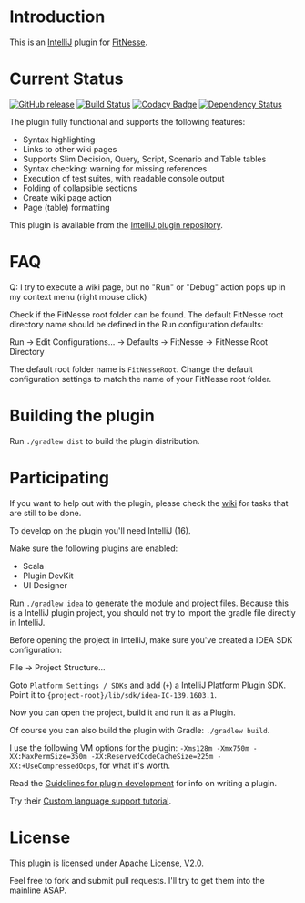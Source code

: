 Introduction
===========

This is an [IntelliJ] plugin for [FitNesse].

Current Status
===========
[![GitHub release][gh-release-badge]](gh-release) [![Build Status][travis-ci-badge]][travis-ci] [![Codacy Badge][codacy-badge]][codacy] [![Dependency Status][versioneye-badge]][versioneye]


The plugin fully functional and supports the following features:

 * Syntax highlighting
 * Links to other wiki pages
 * Supports Slim Decision, Query, Script, Scenario and Table tables
 * Syntax checking: warning for missing references
 * Execution of test suites, with readable console output
 * Folding of collapsible sections
 * Create wiki page action
 * Page (table) formatting

This plugin is available from the [IntelliJ plugin repository].

FAQ
===

Q: I try to execute a wiki page, but no "Run" or "Debug" action pops up in my context menu (right mouse click)

Check if the FitNesse root folder can be found. The default FitNesse root directory name should be defined in the Run configuration defaults:

Run -> Edit Configurations... -> Defaults -> FitNesse -> FitNesse Root Directory

The default root folder name is `FitNesseRoot`.
Change the default configuration settings to match the name of your FitNesse root folder.


Building the plugin
===================

Run `./gradlew dist` to build the plugin distribution.

Participating
=============

If you want to help out with the plugin, please check the [wiki] for tasks that are still to be done.

To develop on the plugin you'll need IntelliJ (16).

Make sure the following plugins are enabled:

 * Scala
 * Plugin DevKit
 * UI Designer

Run `./gradlew idea` to generate the module and project files. Because this is a IntelliJ plugin project, you should
not try to import the gradle file directly in IntelliJ.

Before opening the project in IntelliJ, make sure you've created a IDEA SDK configuration:

   File -> Project Structure...

Goto `Platform Settings / SDKs` and add (`+`) a IntelliJ Platform Plugin SDK. Point it to `{project-root}/lib/sdk/idea-IC-139.1603.1`.

Now you can open the project, build it and run it as a Plugin.

Of course you can also build the plugin with Gradle: `./gradlew build`.

I use the following VM options for the plugin: `-Xms128m -Xmx750m -XX:MaxPermSize=350m -XX:ReservedCodeCacheSize=225m -XX:+UseCompressedOops`, for what it's worth.

Read the [Guidelines for plugin development] for info on writing a plugin.

Try their [Custom language support tutorial].


License
=======

This plugin is licensed under [Apache License, V2.0].

Feel free to fork and submit pull requests. I'll try to get them into the mainline ASAP.

[IntelliJ]: http://www.jetbrains.com/idea/
[Fitnesse]: http://www.fitnesse.org/
[IntelliJ plugin repository]: https://plugins.jetbrains.com/plugin/7908
[Guidelines for plugin development]: https://www.jetbrains.com/idea/help/plugin-development-guidelines.html
[Custom language support tutorial]: https://confluence.jetbrains.com/display/IntelliJIDEA/Custom+Language+Support
[wiki]: https://github.com/amolenaar/idea-fitnesse/wiki
[Apache License, V2.0]: http://www.apache.org/licenses/LICENSE-2.0

[gh-release-badge]: https://img.shields.io/github/release/gshakhn/idea-fitnesse.svg
[gh-release]: https://github.com/gshakhn/idea-fitnesse/releases
[travis-ci-badge]: https://travis-ci.org/gshakhn/idea-fitnesse.svg
[travis-ci]: https://travis-ci.org/gshakhn/idea-fitnesse
[codacy-badge]: https://www.codacy.com/project/badge/655882f037764ee195733a479e0eaaa6
[codacy]: https://www.codacy.com/app/gshakhn/idea-fitnesse
[versioneye-badge]: https://www.versioneye.com/user/projects/554989f65d4f9a0b990012e5/badge.svg?style=flat
[versioneye]: https://www.versioneye.com/user/projects/554989f65d4f9a0b990012e5

